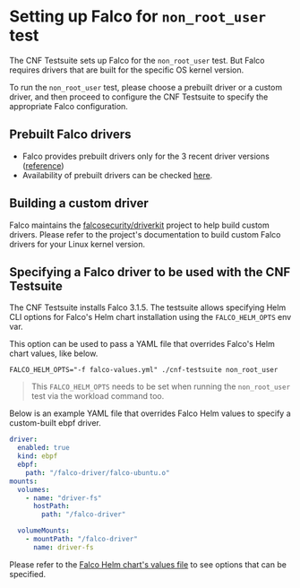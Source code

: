 # Setting up Falco for `non_root_user` test

The CNF Testsuite sets up Falco for the `non_root_user` test. But Falco requires drivers that are built for the specific OS kernel version.

To run the `non_root_user` test, please choose a prebuilt driver or a custom driver, and then proceed to configure the CNF Testsuite to specify the appropriate Falco configuration.

## Prebuilt Falco drivers

* Falco provides prebuilt drivers only for the 3 recent driver versions ([reference](https://github.com/falcosecurity/falco/issues/2488#issuecomment-1507479462))
* Availability of prebuilt drivers can be checked [here](https://download.falco.org/driver/site/index.html?lib=4.0.0%2Bdriver&target=debian&arch=x86_64&kind=ebpf).

## Building a custom driver

Falco maintains the [falcosecurity/driverkit](https://github.com/falcosecurity/driverkit) project to help build custom drivers. Please refer to the project's documentation to build custom Falco drivers for your Linux kernel version.

## Specifying a Falco driver to be used with the CNF Testsuite

The CNF Testsuite installs Falco 3.1.5. The testsuite allows specifying Helm CLI options for Falco's Helm chart installation using the `FALCO_HELM_OPTS` env var.

This option can be used to pass a YAML file that overrides Falco's Helm chart values, like below.

```shell
FALCO_HELM_OPTS="-f falco-values.yml" ./cnf-testsuite non_root_user
```

> This `FALCO_HELM_OPTS` needs to be set when running the `non_root_user` test via the workload command too.

Below is an example YAML file that overrides Falco Helm values to specify a custom-built ebpf driver.

```yaml
driver:
  enabled: true
  kind: ebpf
  ebpf:
    path: "/falco-driver/falco-ubuntu.o"
mounts:
  volumes:
    - name: "driver-fs"
      hostPath:
        path: "/falco-driver"

  volumeMounts:
    - mountPath: "/falco-driver"
      name: driver-fs
```

Please refer to the [Falco Helm chart's values file](https://github.com/falcosecurity/charts/blob/falco-3.1.5/falco/values.yaml) to see options that can be specified.
